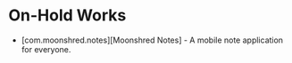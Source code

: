 # On-Hold Works
- [com.moonshred.notes][Moonshred Notes] - A mobile note application for everyone. 

<!---
iPatavatsizz/iPatavatsizz is a ✨ special ✨ repository because its `README.md` (this file) appears on your GitHub profile.
You can click the Preview link to take a look at your changes.
--->

[com.moonshred.notes]: https://github.com/iPatavatsizz/moonshred-notes
